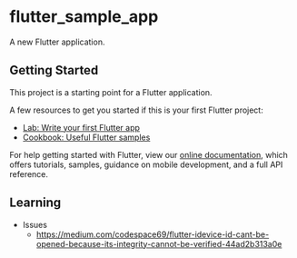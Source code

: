 # flutter_sample_app

A new Flutter application.

## Getting Started

This project is a starting point for a Flutter application.

A few resources to get you started if this is your first Flutter project:

- [Lab: Write your first Flutter app](https://flutter.dev/docs/get-started/codelab)
- [Cookbook: Useful Flutter samples](https://flutter.dev/docs/cookbook)

For help getting started with Flutter, view our
[online documentation](https://flutter.dev/docs), which offers tutorials,
samples, guidance on mobile development, and a full API reference.

## Learning
- Issues 
    - https://medium.com/codespace69/flutter-idevice-id-cant-be-opened-because-its-integrity-cannot-be-verified-44ad2b313a0e
    
